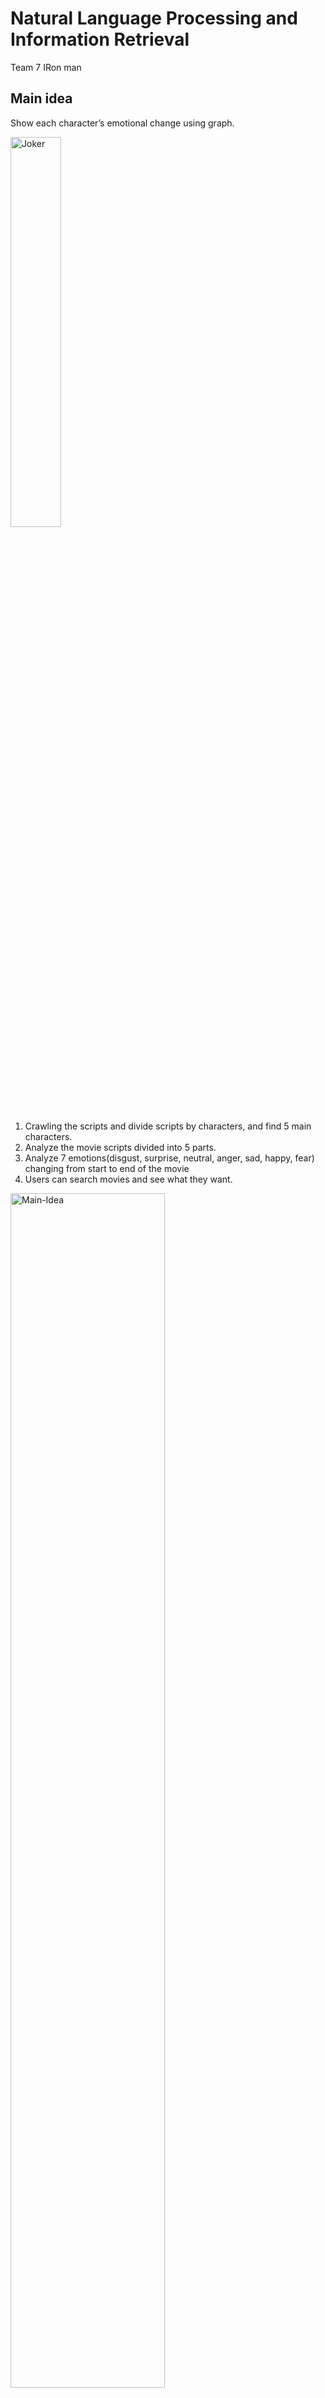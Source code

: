# Natural Language Processing and Information Retrieval
Team 7 IRon man

## Main idea

Show each character’s emotional change using graph.

<img src="https://user-images.githubusercontent.com/48765232/173276457-a20f386e-8f26-452d-a524-19215b44159e.png" alt="Joker" width="40%" heigh="40%" />

1. Crawling the scripts and divide scripts by characters, and find 5 main characters.
2. Analyze the movie scripts divided into 5 parts.
3. Analyze 7 emotions(disgust, surprise, neutral, anger, sad, happy, fear) changing from start to end of the movie
4. Users can search movies and see what they want.


<img alt="Main-Idea" src="https://user-images.githubusercontent.com/48765232/173276908-046c7f71-85be-4d2e-ae91-7477c8a617fb.png" width="70%" heigh="70%"/>

## Architecture

<img alt="architecture" src="https://user-images.githubusercontent.com/48765232/173277242-63781af0-5bc4-4317-b013-76fbf615c3ea.png" width="70%" heigh="70%"/>

1. Crawl movie scripts from IMSDB. While crawling, divide the script person by person using an HTML tag.
2. Figure 5 main characters from each movie. As we mentioned last presentations, we used 3 scores to figure main characters.
    1. Someone who talks much. 
    2. Someone who talks frequently. 
    3. Someone who is mentioned by other characters many times.
3. Preprocess script by removing stop words.
4. Analyze emotions using the word-emotion dataset. Some work on datasets like normalization. Divide the movie into 5 periods for each character.
5. Draw an emotional change chart for 5 characters and save images to the database


## Example

- #### Input

  Joker(2019)
  
  <img src="https://m.media-amazon.com/images/M/MV5BNGVjNWI4ZGUtNzE0MS00YTJmLWE0ZDctN2ZiYTk2YmI3NTYyXkEyXkFqcGdeQXVyMTkxNjUyNQ@@._V1_.jpg" alt="Movie" width="30%" height="30%" />  


- #### Output:
  
  Joker(2019)
  
  <img src="https://user-images.githubusercontent.com/48765232/173278443-3a423d38-d225-4475-833e-fe9c6124dba8.png" alt="WebPageAll" width="30%" height="30%" /> 
  
  <img src="https://user-images.githubusercontent.com/48765232/173276457-a20f386e-8f26-452d-a524-19215b44159e.png" alt="Joker" width="40%" heigh="40%"/> <img src="https://user-images.githubusercontent.com/48765232/173277035-93858c92-a073-4342-96bb-f1f0c10fafd3.png" alt="Joker" width="40%" heigh="40%"/> 
  
  Cast Away(2000)
  
  <img src="https://user-images.githubusercontent.com/48765232/173277124-ad3cda48-81b3-4ec6-926f-7bbea996fc36.png" alt="castaway" width="40%" heigh="40%" /> 
  
  
## Evaluation

Not easy to evaluate our program.
1. Emotion is personal area
2. It’s hard to apply existed test set which has [text : emotion] format because our data text is much longer, and we want to analyze 7 emotions, not one emotion.

So we decided to select some popular movies and evaluate them.
If most people agree with the result, it seems successful.


## Improvement

1. Our program is fast but doesn’t care about context.
   - Using ML models can solve this but it is slower. Precision & Speed are trade-off.
2. Movie characters don’t really talk enough to analyze emotion.
   - Hard to figure exact emotion by analyzing short conversation.
3. Our program can’t figure time concept.
   - For example, in “Cast-away”, the main character frequently thinks about the past. But our program can’t know the text is talking about past. So the emotion graph seems unstable.


## Team

#### Team leader

- Seongchan Cho

#### Team member 

- Byungjun Kim

- Seuyoon Joo

  
